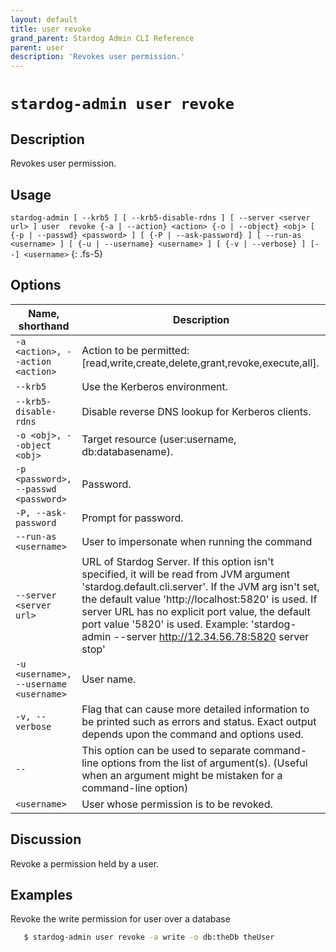```yaml
---
layout: default
title: user revoke
grand_parent: Stardog Admin CLI Reference
parent: user
description: 'Revokes user permission.'
---
```


#  `stardog-admin user revoke` 
## Description
Revokes user permission.<br>
## Usage
`stardog-admin [ --krb5 ] [ --krb5-disable-rdns ] [ --server <server url> ] user  revoke {-a | --action} <action> {-o | --object} <obj> [ {-p | --passwd} <password> ] [ {-P | --ask-password} ] [ --run-as <username> ] [ {-u | --username} <username> ] [ {-v | --verbose} ] [--] <username>`
{: .fs-5}
## Options

Name, shorthand | Description 
---|---
`-a <action>, --action <action>` | Action to be permitted: [read,write,create,delete,grant,revoke,execute,all].
`--krb5` | Use the Kerberos environment.
`--krb5-disable-rdns` | Disable reverse DNS lookup for Kerberos clients.
`-o <obj>, --object <obj>` | Target resource (user:username, db:databasename).
`-p <password>, --passwd <password>` | Password.
`-P, --ask-password` | Prompt for password.
`--run-as <username>` | User to impersonate when running the command
`--server <server url>` | URL of Stardog Server. If this option isn't specified, it will be read from JVM argument 'stardog.default.cli.server'. If the JVM arg isn't set, the default value 'http://localhost:5820' is used. If server URL has no explicit port value, the default port value '5820' is used.  Example: 'stardog-admin --server http://12.34.56.78:5820 server stop' 
`-u <username>, --username <username>` | User name.
`-v, --verbose` | Flag that can cause more detailed information to be printed such as errors and status. Exact output depends upon the command and options used.
`--` | This option can be used to separate command-line options from the list of argument(s). (Useful when an argument might be mistaken for a command-line option)
`<username>` | User whose permission is to be revoked.

## Discussion
Revoke a permission held by a user.

## Examples
Revoke the write permission for user over a database
```bash
   $ stardog-admin user revoke -a write -o db:theDb theUser
```

